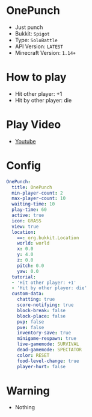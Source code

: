 # OnePunch
- Just punch
- Bukkit: `Spigot`
- Type: `SoloBattle`
- API Version: `LATEST`
- Minecraft Version: `1.14+`

# How to play
- Hit other player: +1
- Hit by other player: die

# Play Video
- [Youtube](https://www.youtube.com/watch?v=iKNFxQwEWAw)

# Config
```yaml
OnePunch:
  title: OnePunch
  min-player-count: 2
  max-player-count: 10
  waiting-time: 10
  play-time: 60
  active: true
  icon: GRASS
  view: true
  location:
    ==: org.bukkit.Location
    world: world
    x: 0.0
    y: 4.0
    z: 0.0
    pitch: 0.0
    yaw: 0.0
  tutorial:
  - 'Hit other player: +1'
  - 'Hit by other player: die'
  custom-data:
    chatting: true
    score-notifying: true
    block-break: false
    block-place: false
    pvp: false
    pve: false
    inventory-save: true
    minigame-respawn: true
    live-gamemode: SURVIVAL
    dead-gamemode: SPECTATOR
    color: RESET
    food-level-change: true
    player-hurt: false
```

# Warning
<!-- 
- <e.g. - Avoid building with Brick_Block>
- <e.g. - Make sure PVP on>
- <e.g. - Player can die while playing> 
-->
- Nothing